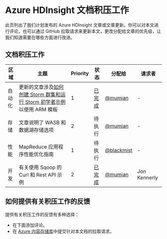 <properties
   pageTitle="Azure HDInsight 文档积压工作 | Azure"
   description="查看和评价你想看到其发布的 HDInsight 帮助文章"
   documentationCenter="na"
   services="hdinsight"
   authors="nitinme"
   manager="pablissima"
   editor="cgronlun"/>

<tags
	ms.service="hdinsight"
	ms.date="06/01/2016"
	wacn.date="07/28/2016"/>

# Azure HDInsight 文档积压工作

此页列出了我们计划发布的 Azure HDInsight 文章或文章更新。你可以对本文进行评论，也可以通过 GitHub 拉取请求来更新本文，更改分配给文章的优先级，让我们知道需要在哪些方面进行改进。

## 文档积压工作

区域 |主题 | Priority | 状态 | 分配给 | 请求者 
------------- | ------------- | -------------- | -------------- | --------------- | --------------
自动化 | 更新的文章涉及[如何创建 Storm 群集和运行 Storm 初学者示例](/documentation/articles/hdinsight-apache-storm-tutorial-get-started/)以使用 ARM 模板 | 1 | [已完成](/documentation/articles/hdinsight-apache-storm-tutorial-get-started/#create-a-storm-cluster) | [@mumian](https://github.com/mumian) | -
存储 | 文章说明了 WASB 和数据湖存储选项 | 2 | 待执行 | [@mumian](https://github.com/mumian) | -
性能 | MapReduce 应用程序性能优化指南 | 1 | 待执行 | [@blackmist](https://github.com/blackmist) | -
开发 | 有关使用 Sqoop 的 Curl 和 Rest API 示例 | 2 | [已完成](/documentation/articles/hdinsight-hadoop-use-sqoop-curl/) | [@mumian](https://github.com/mumian) | Jon Kennerly |


## 如何提供有关积压工作的反馈
提供有关积压工作的反馈有多种选择：

* 在下面添加评论。
* 在 [Azure 内容存储库](https://github.com/wacn/techcontent/blob/master/articles/hdinsight/hdinsight-documentation-backlog.md)中提交针对本文档的拉取请求。

<!---HONumber=Mooncake_0530_2016-->